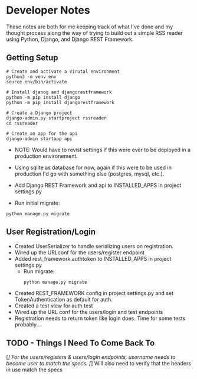 # Developer Notes

These notes are both for me keeping track of what I've done and my thought process along the way of trying to build out a simple RSS reader using Python, Django, and Django REST Framework.

## Getting Setup

```
# Create and activate a virutal environment
python3 -m venv env
source env/bin/activate

# Install djanog and djangorestframework
python -m pip install django
python -m pip install djangorestframework

# Create a Django project
django-admin.py startproject rssreader
cd rssreader

# Create an app for the api
django-admin startapp api
```

- NOTE: Would have to revist settings if this were ever to be deployed in a production environement.

- Using sqlite as database for now, again if this were to be used in production I'd go with something else (postgres, mysql, etc.).

- Add Django REST Framework and api to INSTALLED_APPS in project settings.py

- Run initial migrate:

```
python manage.py migrate
```

## User Registration/Login

- Created UserSerializer to handle serializing users on registration.
- Wired up the URLconf for the users/register endpoint
- Added rest_framework.authtoken to INSTALLED_APPS in project settings.py
  - Run migrate:
    ```
    python manage.py migrate
    ```
- Created REST_FRAMEWORK config in project settings.py and set TokenAuthentication as default for auth.
- Created a test view for auth test
- Wired up the URL conf for the users/login and test endpoints
- Registration needs to return token like login does. Time for some tests probably...

## TODO - Things I Need To Come Back To

[_] For the users/registers & users/login endpoints, username needs to become user to match the specs.
[_] Will also need to verify that the headers in use match the specs
